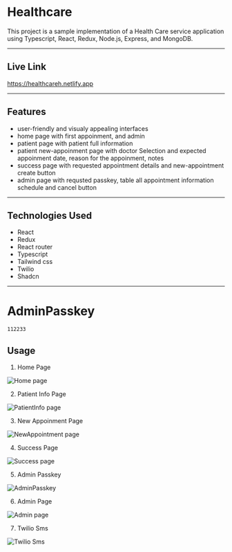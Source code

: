 # Healthcare

This project is a sample implementation of a Health Care service application using Typescript, React, Redux, Node.js, Express, and MongoDB.

---

## Live Link

https://healthcareh.netlify.app


---



## Features

- user-friendly and visualy appealing interfaces
- home page with first appoinment, and admin 
- patient page with patient full information
- patient new-appoinment page with doctor Selection and expected appoinment date, reason for the appoinment, notes
- success page with requested appointment details and new-appointment create button
- admin page with requsted passkey, table all appointment information schedule and cancel button

---

## Technologies Used

- React
- Redux
- React router
- Typescript
- Tailwind css
- Twilio
- Shadcn
---

# AdminPasskey 
```
112233

```

## Usage

1. Home Page

![Home page](Frontend/src/assets/screen/home.png)

2. Patient Info Page

![PatientInfo page](Frontend/src/assets/screen/patientinfo.png)

3. New Appoinment Page

![NewAppointment page](Frontend/src/assets/screen/appointment.png)

4. Success Page

![Success page](Frontend/src/assets/screen/success.png)

5. Admin Passkey

![AdminPasskey](Frontend/src/assets/screen/adminpasskey.png)

6. Admin Page


![Admin page](Frontend/src/assets/screen/admin.png)

7. Twilio Sms

![Twilio Sms](Frontend/src/assets/screen/sms.png)